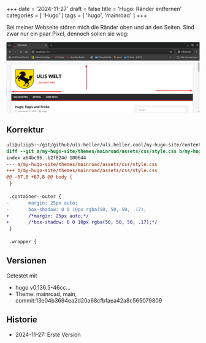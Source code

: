 +++
date = '2024-11-27'
draft = false
title = 'Hugo: Ränder entfernen'
categories = [ 'Hugo' ]
tags = [ 'hugo', 'mainroad' ]
+++

<!--
Hugo: Ränder entfernen
======================
-->

Bei meiner Webseite stören mich die Ränder oben und an den Seiten.
Sind zwar nur ein paar Pixel, dennoch sollen sie weg:

![rand](images/hugo-rand_roh.png?width=500)

<!--more-->

Korrektur
---------

```diff
uli@uliip5:~/git/github/uli-heller/uli.heller.cool/my-hugo-site/content/blog/2024-11-27_hugo-mainroad-rand$ git diff 'kein-rand~1..kein-rand'
diff --git a/my-hugo-site/themes/mainroad/assets/css/style.css b/my-hugo-site/themes/mainroad/assets/css/style.css
index a64bc86..b2f024d 100644
--- a/my-hugo-site/themes/mainroad/assets/css/style.css
+++ b/my-hugo-site/themes/mainroad/assets/css/style.css
@@ -67,8 +67,8 @@ body {
 }
 
 .container--outer {
-       margin: 25px auto;
-       box-shadow: 0 0 10px rgba(50, 50, 50, .17);
+       /*margin: 25px auto;*/
+       /*box-shadow: 0 0 10px rgba(50, 50, 50, .17);*/
 }
 
 .wrapper {
```

Versionen
---------

Getestet mit

- hugo v0.136.5-46cc...
- Theme: mainroad, main, commit:13e04b3694ea2d20a68cfbfaea42a8c565079809

Historie
--------

- 2024-11-27: Erste Version
